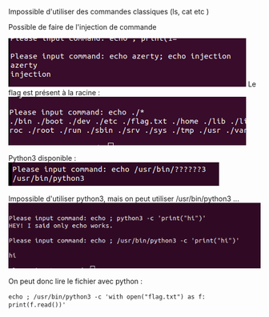 Impossible d'utiliser des commandes classiques (ls, cat etc )

Possible de faire de l'injection de commande

![](Images/Pasted%20image%2020240922114759.png)
Le flag est présent à la racine : 
![](Images/Pasted%20image%2020240922114817.png)

Python3 disponible : 
![](Images/Pasted%20image%2020240922114913.png)

Impossible d'utiliser python3, mais on peut utiliser /usr/bin/python3 ...
![](Images/Pasted%20image%2020240922115113.png)

On peut donc lire le fichier avec python : 

```
echo ; /usr/bin/python3 -c 'with open("flag.txt") as f: print(f.read())' 
```